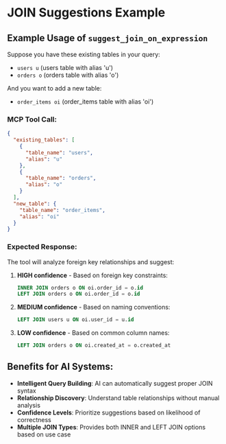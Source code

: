 # JOIN Suggestions Example

## Example Usage of `suggest_join_on_expression`

Suppose you have these existing tables in your query:
- `users u` (users table with alias 'u')
- `orders o` (orders table with alias 'o')

And you want to add a new table:
- `order_items oi` (order_items table with alias 'oi')

### MCP Tool Call:
```json
{
  "existing_tables": [
    {
      "table_name": "users",
      "alias": "u"
    },
    {
      "table_name": "orders", 
      "alias": "o"
    }
  ],
  "new_table": {
    "table_name": "order_items",
    "alias": "oi"
  }
}
```

### Expected Response:
The tool will analyze foreign key relationships and suggest:

1. **HIGH confidence** - Based on foreign key constraints:
   ```sql
   INNER JOIN orders o ON oi.order_id = o.id
   LEFT JOIN orders o ON oi.order_id = o.id
   ```

2. **MEDIUM confidence** - Based on naming conventions:
   ```sql  
   LEFT JOIN users u ON oi.user_id = u.id
   ```

3. **LOW confidence** - Based on common column names:
   ```sql
   LEFT JOIN orders o ON oi.created_at = o.created_at
   ```

## Benefits for AI Systems:

- **Intelligent Query Building**: AI can automatically suggest proper JOIN syntax
- **Relationship Discovery**: Understand table relationships without manual analysis  
- **Confidence Levels**: Prioritize suggestions based on likelihood of correctness
- **Multiple JOIN Types**: Provides both INNER and LEFT JOIN options based on use case